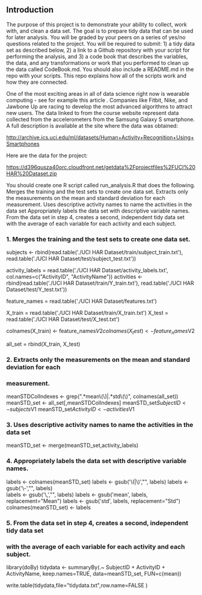 ## Introduction

The purpose of this project is to demonstrate your ability to collect, work with, and clean a data set. The goal is to prepare tidy data that can be used for later analysis. You will be graded by your peers on a series of yes/no questions related to the project. You will be required to submit: 1) a tidy data set as described below, 2) a link to a Github repository with your script for performing the analysis, and 3) a code book that describes the variables, the data, and any transformations or work that you performed to clean up the data called CodeBook.md. You should also include a README.md in the repo with your scripts. This repo explains how all of the scripts work and how they are connected.  

One of the most exciting areas in all of data science right now is wearable computing - see for example this article . Companies like Fitbit, Nike, and Jawbone Up are racing to develop the most advanced algorithms to attract new users. The data linked to from the course website represent data collected from the accelerometers from the Samsung Galaxy S smartphone. A full description is available at the site where the data was obtained: 

http://archive.ics.uci.edu/ml/datasets/Human+Activity+Recognition+Using+Smartphones 

Here are the data for the project: 

https://d396qusza40orc.cloudfront.net/getdata%2Fprojectfiles%2FUCI%20HAR%20Dataset.zip 

 You should create one R script called run_analysis.R that does the following. 
Merges the training and the test sets to create one data set.
Extracts only the measurements on the mean and standard deviation for each measurement. 
Uses descriptive activity names to name the activities in the data set
Appropriately labels the data set with descriptive variable names. 
From the data set in step 4, creates a second, independent tidy data set with the average of each variable for each activity and each subject.

### 1. Merges the training and the test sets to create one data set.

subjects <- rbind(read.table('./UCI HAR Dataset/train/subject_train.txt'), read.table('./UCI HAR Dataset/test/subject_test.txt'))

activity_labels = read.table('./UCI HAR Dataset/activity_labels.txt', col.names=c("ActivityID", "ActivityName"))
activities <- rbind(read.table('./UCI HAR Dataset/train/Y_train.txt'), read.table('./UCI HAR Dataset/test/Y_test.txt'))

feature_names = read.table('./UCI HAR Dataset/features.txt')

X_train = read.table('./UCI HAR Dataset/train/X_train.txt')
X_test = read.table('./UCI HAR Dataset/test/X_test.txt')

colnames(X_train)  <- feature_names$V2
colnames(X_test)  <- feature_names$V2

all_set = rbind(X_train, X_test)

### 2. Extracts only the measurements on the mean and standard deviation for each 
### measurement. 

meanSTDColIndexes  <- grep(".*mean\\(\\)|.*std\\(\\)", colnames(all_set))
meanSTD_set  <-  all_set[,meanSTDColIndexes] 
meanSTD_set$SubjectID <- subjects$V1
meanSTD_set$ActivityID <- activities$V1

### 3. Uses descriptive activity names to name the activities in the data set

meanSTD_set  <-  merge(meanSTD_set,activity_labels)

### 4. Appropriately labels the data set with descriptive variable names.

labels <- colnames(meanSTD_set)
labels <- gsub('\\(|\\)',"", labels)
labels <- gsub('\\-',"", labels)  
labels <- gsub('\\,',"",  labels)
labels <- gsub('mean', labels, replacement="Mean")
labels <- gsub('std',  labels, replacement="Std")
colnames(meanSTD_set) <- labels

### 5. From the data set in step 4, creates a second, independent tidy data set 
### with the average of each variable for each activity and each subject.

library(doBy)
tidydata <- summaryBy(.~ SubjectID + ActivityID + ActivityName, keep.names=TRUE, data=meanSTD_set, FUN=c(mean))

write.table(tidydata,file="tidydata.txt",row.name=FALSE )